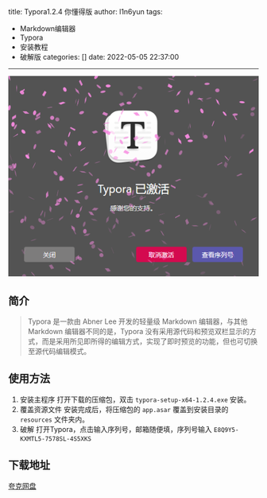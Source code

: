 title: Typora1.2.4 你懂得版
author: l1n6yun
tags: 
 - Markdown编辑器
 - Typora
 - 安装教程
 - 破解版
categories: []
date: 2022-05-05 22:37:00
---
![Typora](/images/pasted-13.png)

## 简介

> Typora 是一款由 Abner Lee 开发的轻量级 Markdown 编辑器，与其他 Markdown 编辑器不同的是，Typora 没有采用源代码和预览双栏显示的方式，而是采用所见即所得的编辑方式，实现了即时预览的功能，但也可切换至源代码编辑模式。

## 使用方法

1. 安装主程序
     打开下载的压缩包，双击 `typora-setup-x64-1.2.4.exe` 安装。
2. 覆盖资源文件
     安装完成后，将压缩包的 `app.asar` 覆盖到安装目录的 `resources` 文件夹内。
3. 破解
     打开Typora，点击输入序列号，邮箱随便填，序列号输入
     `E8Q9Y5-KXMTL5-7578SL-4S5XKS`

## 下载地址

[夸克网盘](https://pan.quark.cn/s/dd3ff2200d66)